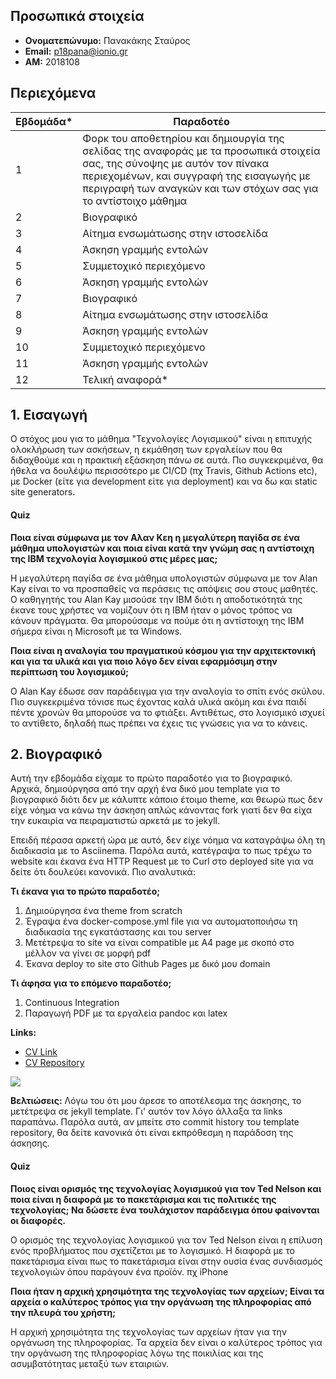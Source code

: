 ## Προσωπικά στοιχεία

- **Ονοματεπώνυμο:** Πανακάκης Σταύρος
- **Email:** p18pana@ionio.gr
- **ΑΜ:** 2018108

## Περιεχόμενα

| Εβδομάδα* | Παραδοτέο |
| --- | --- |
| 1 | Φορκ του αποθετηρίου και δημιουργία της σελίδας της αναφοράς με τα προσωπικά στοιχεία σας, της σύνοψης με αυτόν τον πίνακα περιεχομένων, και συγγραφή της εισαγωγής με περιγραφή των αναγκών και των στόχων σας για το αντίστοιχο μάθημα |
| 2 | Βιογραφικό |
| 3 | Αίτημα ενσωμάτωσης στην ιστοσελίδα |
| 4 | Άσκηση γραμμής εντολών |
| 5 | Συμμετοχικό περιεχόμενο |
| 6 | Άσκηση γραμμής εντολών |
| 7 | Βιογραφικό |
| 8 | Αίτημα ενσωμάτωσης στην ιστοσελίδα |
| 9 | Άσκηση γραμμής εντολών |
| 10 | Συμμετοχικό περιεχόμενο |
| 11 | Άσκηση γραμμής εντολών |
| 12 | Τελική αναφορά* |

## 1. Εισαγωγή
Ο στόχος μου για το μάθημα "Τεχνολογίες Λογισμικού" είναι η επιτυχής ολοκλήρωση των ασκήσεων, η εκμάθηση των εργαλείων που θα διδαχθούμε
και η πρακτική εξάσκηση πάνω σε αυτά. Πιο συγκεκριμένα, θα ήθελα να δουλέψω περισσότερο με CI/CD (πχ Travis, Github Actions etc), με Docker (είτε για 
development είτε για deployment) και να δω και static site generators.

#### Quiz
**Ποια είναι σύμφωνα με τον Αλαν Κεη η μεγαλύτερη παγίδα σε ένα μάθημα υπολογιστών και ποια είναι κατά την γνώμη σας η αντίστοιχη της ΙΒΜ τεχνολογία λογισμικού στις μέρες μας;**

Η μεγαλύτερη παγίδα σε ένα μάθημα υπολογιστών σύμφωνα με τον Alan Kay είναι το να προσπαθείς να περάσεις τις απόψεις σου στους μαθητές. Ο καθηγητής του Alan Kay μισούσε την IBM διότι η αποδοτικότητά της έκανε τους χρήστες να νομίζουν ότι η IBM ήταν ο μόνος τρόπος να κάνουν πράγματα. Θα μπορούσαμε να πούμε ότι η αντίστοιχη της IBM σήμερα είναι η Microsoft με τα Windows.

**Ποια είναι η αναλογία του πραγματικού κόσμου για την αρχιτεκτονική και για τα υλικά και για ποιο λόγο δεν είναι εφαρμόσιμη στην περίπτωση του λογισμικού;**

Ο Alan Kay έδωσε σαν παράδειγμα για την αναλογία το σπίτι ενός σκύλου. Πιο συγκεκριμένα τόνισε πως έχοντας καλά υλικά ακόμη και ένα παιδί πέντε χρονών θα μπορούσε να το φτιάξει. Αντιθέτως, στο λογισμικό ισχυεί το αντίθετο, δηλαδή πως πρέπει να έχεις τις γνώσεις για να το κάνεις.

## 2. Βιογραφικό
Αυτή την εβδομάδα είχαμε το πρώτο παραδοτέο για το βιογραφικό. Αρχικά, δημιούργησα από την αρχή ένα δικό μου template για το βιογραφικό διότι
δεν με κάλυπτε κάποιο έτοιμο theme, και θεωρώ πως δεν είχε νόημα να κάνω την άσκηση απλώς κάνοντας fork γιατί δεν θα είχα την ευκαιρία να πειραματιστώ
αρκετά με το jekyll.

Επειδή πέρασα αρκετή ώρα με αυτό, δεν είχε νόημα να καταγράψω όλη τη διαδικασία με το Asciinema. Παρόλα αυτά, κατέγραψα το πως τρέχω το website και έκανα ένα HTTP Request με το Curl στο deployed site για να δείτε ότι δουλεύει κανονικά. Πιο αναλυτικά:

**Τι έκανα για το πρώτο παραδοτέο;**
1. Δημιούργησα ένα theme from scratch
2. Έγραψα ένα docker-compose.yml file για να αυτοματοποιήσω τη διαδικασία της εγκατάστασης και του server
3. Μετέτρεψα το site να είναι compatible με A4 page με σκοπό στο μέλλον να γίνει σε μορφή pdf
4. Έκανα deploy το site στο Github Pages με δικό μου domain

**Τι άφησα για το επόμενο παραδοτέο;**
1. Continuous Integration
2. Παραγωγή PDF με τα εργαλεία pandoc και latex 

**Links:**
- [CV Link](https://cv.stavrospanakakis.com/)
- [CV Repository](https://github.com/Stavrospanakakis/cv)

<a href="https://asciinema.org/a/394764" target="_blank"><img src="https://asciinema.org/a/394764.svg" /></a>

**Βελτιώσεις:**
Λόγω του ότι μου άρεσε το αποτέλεσμα της άσκησης, το μετέτρεψα σε jekyll template. Γι' αυτόν τον λόγο άλλαξα τα links παραπάνω. Παρόλα αυτά, αν μπείτε στο commit history του template repository, θα δείτε κανονικά ότι είναι εκπρόθεσμη η παράδοση της άσκησης.

#### Quiz
**Ποιος είναι ορισμός της τεχνολογίας λογισμικού για τον Ted Nelson και ποια είναι η διαφορά με το πακετάρισμα και τις πολιτικές της τεχνολογίας; Να δώσετε ένα τουλάχιστον παράδειγμα όπου φαίνονται οι διαφορές.**

O ορισμός της τεχνολογίας λογισμικού για τον Ted Nelson είναι η επίλυση ενός προβλήματος που σχετίζεται με το λογισμικό. Η διαφορά με το πακετάρισμα είναι πως το πακετάρισμα είναι στην ουσία ένας συνδιασμός τεχνολογιών όπου παράγουν ένα προϊόν. πχ iPhone

**Ποια ήταν η αρχική χρησιμότητα της τεχνολογίας των αρχείων; Είναι τα αρχεία ο καλύτερος τρόπος για την οργάνωση της πληροφορίας από την πλευρά του χρήστη;**

Η αρχική χρησιμότητα της τεχνολογίας των αρχείων ήταν για την οργάνωση της πληροφορίας. Τα αρχεία δεν είναι ο καλύτερος τρόπος για την οργάνωση της πληροφορίας λόγω της ποικιλίας και της ασυμβατότητας μεταξύ των εταιριών.
